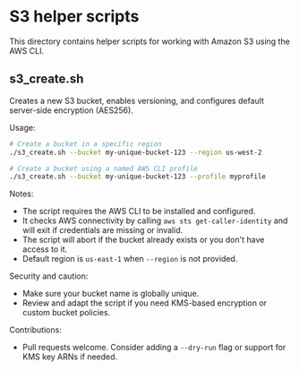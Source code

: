 # S3 helper scripts

This directory contains helper scripts for working with Amazon S3 using the AWS CLI.

## s3_create.sh

Creates a new S3 bucket, enables versioning, and configures default server-side encryption (AES256).

Usage:

```bash
# Create a bucket in a specific region
./s3_create.sh --bucket my-unique-bucket-123 --region us-west-2

# Create a bucket using a named AWS CLI profile
./s3_create.sh --bucket my-unique-bucket-123 --profile myprofile
```

Notes:
- The script requires the AWS CLI to be installed and configured.
- It checks AWS connectivity by calling `aws sts get-caller-identity` and will exit if credentials are missing or invalid.
- The script will abort if the bucket already exists or you don't have access to it.
- Default region is `us-east-1` when `--region` is not provided.

Security and caution:
- Make sure your bucket name is globally unique.
- Review and adapt the script if you need KMS-based encryption or custom bucket policies.

Contributions:
- Pull requests welcome. Consider adding a `--dry-run` flag or support for KMS key ARNs if needed.
